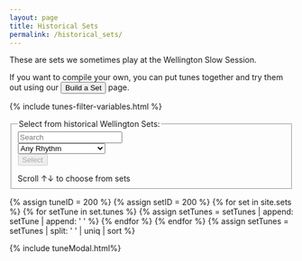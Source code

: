 ```yaml
---
layout: page
title: Historical Sets
permalink: /historical_sets/
---
```


These are sets we sometimes play at the Wellington Slow Session.

If you want to compile your own, you can put tunes together and try them out using our <button class="filterButton" onclick="window.location.href = '/build_a_set/';">Build a Set</button>
page.

{% include tunes-filter-variables.html %}

<form id="wellington" method="get">
    <fieldset>
        <legend>Select from historical Wellington Sets:</legend>    
        <div class="formParent">
            <div class="formChild">           
                <input type="text" id="title-box" name="title" placeholder='Search' value='' onkeydown="enable_button()">
            </div>
            <div class="formChild">
                <select id="rhythm-box" name="rhythm"  onChange="enable_button()">
                    <option value="">Any Rhythm</option>
                    {% for rhythm in rhythms %}
                    {% if rhythm != '' %}
                    <option value="{{ rhythm }}">{{ rhythm | capitalize }}</option>
                    {% endif %}
                    {% endfor %}
                </select>    
            </div>
        </div>
        <div class="formParent">
            <div class="formChild">
                <span title="Run the filter with the default settings to see the whole list">
                    <input class="filterButton filterDisabled" id="submit_button" type="submit" name="submit" value="Select" disabled>
                </span>
            </div>
        </div>     
        <p></p>
        Scroll &#8593;&#8595; to choose from <span id="tunesCount"></span> sets
    </fieldset>
</form>

<div class="row"></div>

{% assign tuneID = 200 %}
{% assign setID = 200 %}
{% for set in site.sets %}
    {% for setTune in set.tunes %}
        {% assign setTunes = setTunes | append: setTune | append: ' ' %}
    {% endfor %}
{% endfor %}
{% assign setTunes = setTunes | split: ' ' | uniq | sort %}

<script>
window.store = {
{% for setTune in setTunes %}
{% assign siteTunes = site.tunes | where: 'titleID', setTune %}
{% for tune in siteTunes %}
"{{ tuneID }}": {
    "title": "{{ tune.title | xml_escape }}",
    "tuneID": "{{ tune.titleID }}",
    "key": "{{ tune.key | xml_escape }}",
    "rhythm": "{{ tune.rhythm | xml_escape }}",
    "url": "{{ tune.url | xml_escape }}",
    "mp3": "{{ site.mp3_host | append: tune.mp3_file | xml_escape }}",
    "mp3_source": "{{ tune.mp3_source | strip_html | xml_escape }}",
    "repeats": "{{ tune.repeats }}",
    "parts": "{{ tune.parts }}",
    "abc": {{ tune.abc | jsonify }}
},
{% assign tuneID = tuneID | plus: 1 %}
{% endfor %}
{% endfor %}
};

window.setStore = {
{% assign sets = site.sets %}
{% assign sortedsets = sets | sort: 'url' %}
{% for set in sortedsets %}
    {% assign tuneList = set.tunes | split: ", " %}
"{{ setID }}": {
    "title": "{{ set.title | xml_escape }}",
    "setID": "{{ setID }}",
    "rhythm": "{{ set.rhythm | xml_escape }}",
    "location": "{{ set.location | xml_escape }}",
    "url": "{{ set.url | uri_escape }}",
    "setTunes": {{ tuneList | join: ", " }},
    "tuneIDs": "",
    },
{% assign setID = setID | plus: 1 %}
{% endfor %}
};
</script>

<div class="tableParent">
  <div class="tableChild" id="tunesTable"></div>
</div>

<script src="{{ site.js_host }}/js/build_table_current_sets.js"></script>

{% include tuneModal.html%}

<script>
$(document).ready(function() {
    audioPlayer.innerHTML = createAudioPlayer();
});
</script>
